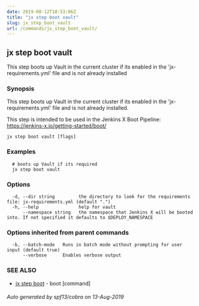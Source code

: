 ```yaml
---
date: 2019-08-12T18:53:06Z
title: "jx step boot vault"
slug: jx_step_boot_vault
url: /commands/jx_step_boot_vault/
---
```

## jx step boot vault

This step boots up Vault in the current cluster if its enabled in the 'jx-requirements.yml' file and is not already installed

### Synopsis

This step boots up Vault in the current cluster if its enabled in the 'jx-requirements.yml' file and is not already installed. 

This step is intended to be used in the Jenkins X Boot Pipeline: https://jenkins-x.io/getting-started/boot/

```
jx step boot vault [flags]
```

### Examples

```
  # boots up Vault if its required
  jx step boot vault
```

### Options

```
  -d, --dir string         the directory to look for the requirements file: jx-requirements.yml (default ".")
  -h, --help               help for vault
      --namespace string   the namespace that Jenkins X will be booted into. If not specified it defaults to $DEPLOY_NAMESPACE
```

### Options inherited from parent commands

```
  -b, --batch-mode   Runs in batch mode without prompting for user input (default true)
      --verbose      Enables verbose output
```

### SEE ALSO

* [jx step boot](/commands/jx_step_boot/)	 - boot [command]

###### Auto generated by spf13/cobra on 13-Aug-2019
